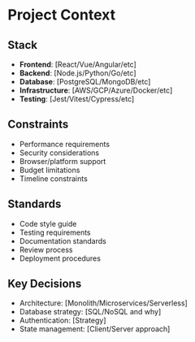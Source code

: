 # Project Context

## Stack
- **Frontend**: [React/Vue/Angular/etc]
- **Backend**: [Node.js/Python/Go/etc]
- **Database**: [PostgreSQL/MongoDB/etc]
- **Infrastructure**: [AWS/GCP/Azure/Docker/etc]
- **Testing**: [Jest/Vitest/Cypress/etc]

## Constraints
- Performance requirements
- Security considerations
- Browser/platform support
- Budget limitations
- Timeline constraints

## Standards
- Code style guide
- Testing requirements
- Documentation standards
- Review process
- Deployment procedures

## Key Decisions
- Architecture: [Monolith/Microservices/Serverless]
- Database strategy: [SQL/NoSQL and why]
- Authentication: [Strategy]
- State management: [Client/Server approach]
